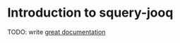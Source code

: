 # Introduction to squery-jooq

TODO: write [great documentation](http://jacobian.org/writing/what-to-write/)

